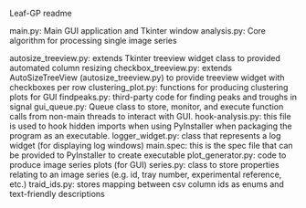 Leaf-GP readme

main.py: Main GUI application and Tkinter window
analysis.py: Core algorithm for processing single image series

autosize_treeview.py: extends Tkinter treeview widget class to provided automated column resizing
checkbox_treeview.py: extends AutoSizeTreeView (autosize_treeview.py) to provide treeview widget with checkboxes per row
clustering_plot.py: functions for producing clustering plots for GUI
findpeaks.py: third-party code for finding peaks and troughs in signal
gui_queue.py: Queue class to store, monitor, and execute function calls from non-main threads to interact with GUI.
hook-analysis.py: this file is used to hook hidden imports when using PyInstaller when packaging the program as an executable.
logger_widget.py: class that represents a log widget (for displaying log windows)
main.spec: this is the spec file that can be provided to PyInstaller to create executable
plot_generator.py: code to produce image series plots (for GUI)
series.py: class to store properties relating to an image series (e.g. id, tray number, experimental reference, etc.)
traid_ids.py: stores mapping between csv column ids as enums and text-friendly descriptions
